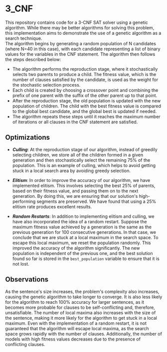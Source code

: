 # 3_CNF

This repository contains code for a 3-CNF SAT solver using a genetic algorithm. While there may be better algorithms for solving this problem, this implementation aims to demonstrate the use of a genetic algorithm as a search technique. <br />
The algorithm begins by generating a random population of N candidates (where N=40 in this case), with each candidate representing a list of binary values for the variables in the CNF statement. The algorithm then follows the steps described below:

* The algorithm performs the reproduction stage, where it stochastically selects two parents to produce a child. The fitness value, which is the number of clauses satisfied by the candidate, is used as the weight for the stochastic selection process.
* Each child is created by choosing a crossover point and combining the prefix of one parent with the suffix of the other parent up to that point.
* After the reproduction stage, the old population is updated with the new population of children. The child with the best fitness value is compared to the global best candidate, and the global best is updated if needed.
* The algorithm repeats these steps until it reaches the maximum number of iterations or all clauses in the CNF statement are satisfied.

## Optimizations

* ***Culling***:
At the reproduction stage of our algorithm, instead of greedily selecting children, we store all of the children formed in a given generation and then stochastically select the remaining 75% of the population. This is an example of culling, which helps to avoid getting stuck in a local search area by avoiding greedy selection.
  
* ***Elitism***:
In order to improve the accuracy of our algorithm, we have implemented elitism. This involves selecting the best 25% of parents, based on their fitness value, and passing them on to the next generation. By doing this, we are ensuring that our solution's high-performing segments are preserved. We have found that using a 25% elitism rate produces excellent results.

* ***Random Restarts***:
In addition to implementing elitism and culling, we have also incorporated the idea of a random restart. Suppose the maximum fitness value achieved by a generation is the same as the previous generation for 100 consecutive generations. In that case, we conclude that we are stuck at a local maximum in the search space. To escape this local maximum, we reset the population randomly. This improved the accuracy of the algorithm significantly. The new population is independent of the previous one, and the best solution found so far is stored in the `best_population` variable to ensure that it is not lost.

## Observations
As the sentence's size increases, the problem's complexity also increases, causing the genetic algorithm to take longer to converge. It is also less likely for the algorithm to reach 100% accuracy for larger sentences, as it becomes more probable for clauses to be self-conflicting and, therefore, unsatisfiable. The number of local maxima also increases with the size of the sentence, making it more likely for the algorithm to get stuck in a local maximum. Even with the implementation of a random restart, it is not guaranteed that the algorithm will escape local maxima, as the search space grows rapidly with the number of clauses. Additionally, the number of models with high fitness values decreases due to the presence of conflicting clauses.
